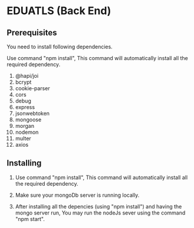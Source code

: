 # EDUATLS (Back End)

## Prerequisites
You need to install following dependencies.

Use command "npm install", This command will automatically install 
all the required dependency.

1. @hapi/joi
2. bcrypt
3. cookie-parser
4. cors
5. debug
6. express
7. jsonwebtoken
8. mongoose
9. morgan
10. nodemon
11. multer
12. axios

## Installing

1. Use command "npm install", This command will automatically install 
   all the required dependency.

2. Make sure your mongoDb server is running locally. 

2. After installing all the depencies (using "npm install") and
   having the mongo server run, You may run the nodeJs sever using 
   the command "npm start".

